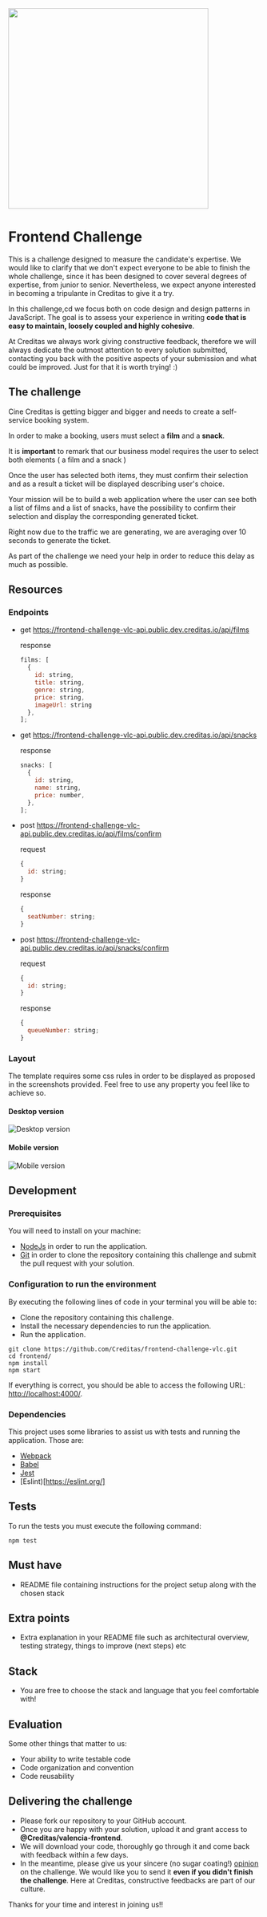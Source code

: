<img src="./logo-creditas.svg" width="400">

# Frontend Challenge

This is a challenge designed to measure the candidate's expertise.
We would like to clarify that we don't expect everyone to be able to finish the whole challenge, since it has been designed to cover several degrees of expertise, from junior to senior.
Nevertheless, we expect anyone interested in becoming a tripulante in Creditas to give it a try.

In this challenge,cd we focus both on code design and design patterns in JavaScript. The goal is to assess your experience in writing **code that is easy to maintain, loosely coupled and highly cohesive**.

At Creditas we always work giving constructive feedback, therefore we will always dedicate the outmost attention to every solution submitted, contacting you back with the positive aspects of your submission and what could be improved. Just for that it is worth trying! :)

## The challenge

Cine Creditas is getting bigger and bigger and needs to create a self-service booking system.

In order to make a booking, users must select a **film** and a **snack**.

It is **important** to remark that our business model requires the user to select both elements ( a film and a snack )

Once the user has selected both items, they must confirm their selection and as a result a ticket will be displayed describing user's choice.

Your mission will be to build a web application where the user can see both a list of films and a list of snacks, have the possibility to confirm their selection and display the corresponding generated ticket.

Right now due to the traffic we are generating, we are averaging over 10 seconds to generate the ticket.

As part of the challenge we need your help in order to reduce this delay as much as possible.

## Resources

### Endpoints

- get https://frontend-challenge-vlc-api.public.dev.creditas.io/api/films

  response

  ```javascript
  films: [
    {
      id: string,
      title: string,
      genre: string,
      price: string,
      imageUrl: string
    },
  ];
  ```

- get https://frontend-challenge-vlc-api.public.dev.creditas.io/api/snacks

  response

  ```javascript
  snacks: [
    {
      id: string,
      name: string,
      price: number,
    },
  ];
  ```

- post https://frontend-challenge-vlc-api.public.dev.creditas.io/api/films/confirm

  request

  ```javascript
  {
    id: string;
  }
  ```

  response

  ```javascript
  {
    seatNumber: string;
  }
  ```

- post https://frontend-challenge-vlc-api.public.dev.creditas.io/api/snacks/confirm

  request

  ```javascript
  {
    id: string;
  }
  ```

  response

  ```javascript
  {
    queueNumber: string;
  }
  ```

### Layout

The template requires some css rules in order to be displayed as proposed in the screenshots provided. Feel free to use any property you feel like to achieve so.

#### Desktop version

![Desktop version](./desktop-layout.png)

#### Mobile version

![Mobile version](./mobile-layout.png)

## Development

### Prerequisites

You will need to install on your machine:

- [NodeJs](https://nodejs.org/en/) in order to run the application.
- [Git](https://git-scm.com/book/en/v2/Getting-Started-Installing-Git) in order to clone the repository containing this challenge and submit the pull request with your solution.

### Configuration to run the environment

By executing the following lines of code in your terminal you will be able to:

- Clone the repository containing this challenge.
- Install the necessary dependencies to run the application.
- Run the application.

```shell
git clone https://github.com/Creditas/frontend-challenge-vlc.git
cd frontend/
npm install
npm start
```

If everything is correct, you should be able to access the following URL: [http://localhost:4000/](http://localhost:4000/).

### Dependencies

This project uses some libraries to assist us with tests and running the application. Those are:

- [Webpack](https://webpack.js.org/)
- [Babel](https://babeljs.io/)
- [Jest](https://jestjs.io/)
- [Eslint)[https://eslint.org/]

## Tests

To run the tests you must execute the following command:

```shell
npm test
```

## Must have

- README file containing instructions for the project setup along with the chosen stack

## Extra points

- Extra explanation in your README file such as architectural overview, testing strategy, things to improve (next steps) etc

## Stack

- You are free to choose the stack and language that you feel comfortable with!

## Evaluation

Some other things that matter to us:

- Your ability to write testable code
- Code organization and convention
- Code reusability

## Delivering the challenge

- Please fork our repository to your GitHub account.
- Once you are happy with your solution, upload it and grant access to **@Creditas/valencia-frontend**.
- We will download your code, thoroughly go through it and come back with feedback within a few days.
- In the meantime, please give us your sincere (no sugar coating!) [opinion](https://docs.google.com/forms/d/e/1FAIpQLSdwjudz38JMtMYf3rFBrMHX3XMy2J5oBLPnjBGD1QKvOM2SGg/viewform) on the challenge.
  We would like you to send it **even if you didn't finish the challenge**. Here at Creditas, constructive feedbacks are part of our culture.

Thanks for your time and interest in joining us!!
